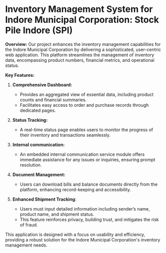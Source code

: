 # **Inventory Management System for Indore Municipal Corporation: Stock Pile Indore (SPI)**

**Overview:**
Our project enhances the inventory management capabilities for the Indore Municipal Corporation by delivering a sophisticated, user-centric web application. This platform streamlines the management of inventory data, encompassing product numbers, financial metrics, and operational status.

**Key Features:**

1. **Comprehensive Dashboard:**
   - Provides an aggregated view of essential data, including product counts and financial summaries.
   - Facilitates easy access to order and purchase records through dedicated pages.

2. **Status Tracking:**
   - A real-time status page enables users to monitor the progress of their inventory and transactions seamlessly.

3. **Internal communication:**
   - An embedded internal communication service module offers immediate assistance for any issues or inquiries, ensuring prompt resolution.

4. **Document Management:**
   - Users can download bills and balance documents directly from the platform, enhancing record-keeping and accessibility.

5. **Enhanced Shipment Tracking**:
   - Users must input detailed information including sender’s name, product name, and shipment status.
   - This feature reinforces privacy, building trust, and mitigates the risk of fraud.

This application is designed with a focus on usability and efficiency, providing a robust solution for the Indore Municipal Corporation's inventory management needs.
